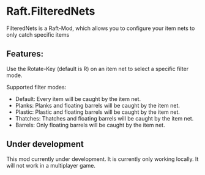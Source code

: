 # Raft.FilteredNets

FilteredNets is a Raft-Mod, which allows you to configure your item nets to only catch specific items

## Features:
 
Use the Rotate-Key (default is R) on an item net to select a specific filter mode.

Supported filter modes:

- Default: Every item will be caught by the item net.
- Planks: Planks and floating barrels will be caught by the item net.
- Plastic: Plastic and floating barrels will be caught by the item net.
- Thatches: Thatches and floating barrels will be caught by the item net.
- Barrels: Only floating barrels will be caught by the item net.

## Under development

This mod currently under development. 
It is currently only working locally. It will not work in a multiplayer game.
